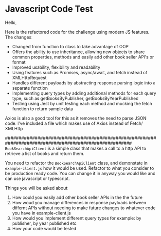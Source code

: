 # Javascript Code Test

Hello, 

Here is the refactored code for the challenge using modern JS features. The changes:

- Changed from function to class to take advantage of OOP
- Offers the ability to use inheritance, allowing new objects to share common properties, methods and easily add other book seller API's or format 
- Improved usability, flexibility and readability 
- Using features such as Promises, async/await, and fetch instead of XMLHttpRequest
- Handles different payloads by abstracting response parsing logic into a separate function
- Implementing query types by adding additional methods for each query type, such as getBooksByPublisher, getBooksByYearPublished
- Testing using Jest by unit testing each method and mocking the fetch function to return sample data


Axios is also a good tool for this as it removes the need to parse JSON code. I've included a file which makes use of Axios instead of Fetch/ XMLHttp

#######################################################################################################
`BookSearchApiClient` is a simple class that makes a call to a http API to retrieve a list of books and return them.

You need to refactor the `BookSearchApiClient` class, and demonstate in `example-client.js` how it would be used. Refactor to what you consider to be production ready code. You can change it in anyway you would like and can use javascript or typescript.

Things you will be asked about:

1. How could you easily add other book seller APIs in the the future
2. How woud you manage differences in response payloads between differnt APIs without needing to make future changes to whatever code you have in example-client.js
3. How would you implement different query types for example: by publisher, by year published etc
4. How your code would be tested

